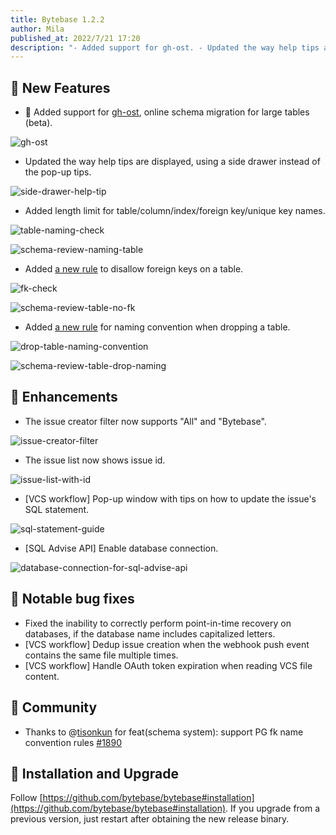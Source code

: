 ```yaml
---
title: Bytebase 1.2.2
author: Mila
published_at: 2022/7/21 17:20
description: "- Added support for gh-ost. - Updated the way help tips are displayed, using a side drawer instead of the pop-up tips."
---
```


## 🚀 New Features

- 👻 Added support for [gh-ost](https://github.com/github/gh-ost), online schema migration for large tables (beta).
  
 ![gh-ost](/static/changelog/1.2.2/gh-ost.webp)

- Updated the way help tips are displayed, using a side drawer instead of the pop-up tips.
  
 ![side-drawer-help-tip](/static/changelog/1.2.2/side-drawer-help-tip.gif)

- Added length limit for table/column/index/foreign key/unique key names.
  
 ![table-naming-check](/static/changelog/1.2.2/table-naming-check.webp)

 ![schema-review-naming-table](/static/changelog/1.2.2/schema-review-naming-table.webp)

- Added [a new rule](https://www.bytebase.com/docs/sql-review/review-rules/table-no-fk) to disallow foreign keys on a table.
  
 ![fk-check](/static/changelog/1.2.2/fk-check.webp)

 ![schema-review-table-no-fk](/static/changelog/1.2.2/schema-review-table-no-fk.webp)

- Added [a new rule](https://www.bytebase.com/docs/sql-review/review-rules/table-drop-naming) for naming convention when dropping a table.
  
 ![drop-table-naming-convention](/static/changelog/1.2.2/drop-table-naming-convention.webp)

 ![schema-review-table-drop-naming](/static/changelog/1.2.2/schema-review-table-drop-naming.webp)

## 🎄 Enhancements

- The issue creator filter now supports "All" and "Bytebase".
  
 ![issue-creator-filter](/static/changelog/1.2.2/issue-creator-filter.webp)

- The issue list now shows issue id.  
  
 ![issue-list-with-id](/static/changelog/1.2.2/issue-list-with-id.webp)

- [VCS workflow] Pop-up window with tips on how to update the issue's SQL statement.

 ![sql-statement-guide](/static/changelog/1.2.2/sql-statement-guide.webp)

- [SQL Advise API] Enable database connection.

 ![database-connection-for-sql-advise-api](/static/changelog/1.2.2/database-connection-for-sql-advise-api.webp)


## 🐞 Notable bug fixes

- Fixed the inability to correctly perform point-in-time recovery on databases, if the database name includes capitalized letters.
- [VCS workflow] Dedup issue creation when the webhook push event contains the same file multiple times.
- [VCS workflow] Handle OAuth token expiration when reading VCS file content.

## 🎠 Community

- Thanks to @[tisonkun](https://github.com/tisonkun) for feat(schema system): support PG fk name convention rules [#1890](https://github.com/bytebase/bytebase/pull/1890)

## 📕 Installation and Upgrade

Follow [https://github.com/bytebase/bytebase#installation](https://github.com/bytebase/bytebase#installation). If you upgrade from a previous version, just restart after obtaining the new release binary.